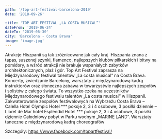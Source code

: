 ```yaml
---
path: '/top-art-festiwal-barcelona-2019'
date: '2018-09-26'

title: 'TOP ART FESTIVAL „LA COSTA MUSICAL”'
dateFrom: '2019-06-24'
dateTo: '2019-06-30'
city: 'Barcelona - Costa Brava'
image: 'image.jpg'
---
```

Atrakcje Hiszpanii są tak zróżnicowane jak cały kraj. Hiszpania znana z tapas, suszonej szynki, flamenco, najlepszych klubów piłkarskich i bitwy na pomidory, a wśród atrakcji nie brakuje wspaniałych zabytków architektonicznych, plaż i gór. Top Art Festival zaprasza na Międzynarodowy festiwal talentów „La costa musical“ na Costa Brava. Koncerty, zwiedzanie Barcelony, warsztaty z międzynarodową kadrą instruktorów oraz słoneczna zabawa w towarzystwie najlepszych zespołów i solistów z całego świata. To wszystko czeka na uczestników Międzynarodowego festiwalu talentów „La costa musical“ w Hiszpanii. Zakwaterowanie zespołów festiwalowych na Wybrzeżu Costa Brava
– Calella Hotel Olympic Hotel *** pokoje 2, 3 i 4 osobowe, 3 posiłki dziennie
– Lloret de Mar hotel Esplendid Hotel *** pokoje 2, 3 i 4 osobowe, 3 posiłki dziennie
Całodniowy pobyt w Parku wodnym „MARINE LAND”. Warsztaty taneczne z międzynarodową kadrą choreografów

Szczegóły:
https://www.facebook.com/topartfestival/